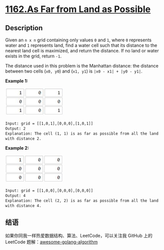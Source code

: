 # [1162.As Far from Land as Possible][title]

## Description
Given an `n x n` grid containing only values `0` and `1`, where `0` represents water and `1` represents land, find a water cell such that its distance to the nearest land cell is maximized, and return the distance. If no land or water exists in the grid, return `-1`.

The distance used in this problem is the Manhattan distance: the distance between two cells (`x0, y0`) and (`x1, y1`) is `|x0 - x1| + |y0 - y1|`.

**Example 1:**  

![example1](./1336_ex1.jpeg)

```
Input: grid = [[1,0,1],[0,0,0],[1,0,1]]
Output: 2
Explanation: The cell (1, 1) is as far as possible from all the land with distance 2.
```

**Example 2:**  

![example2](./1336_ex2.jpeg)

```
Input: grid = [[1,0,0],[0,0,0],[0,0,0]]
Output: 4
Explanation: The cell (2, 2) is as far as possible from all the land with distance 4.
```

## 结语

如果你同我一样热爱数据结构、算法、LeetCode，可以关注我 GitHub 上的 LeetCode 题解：[awesome-golang-algorithm][me]

[title]: https://leetcode.com/problems/as-far-from-land-as-possible/
[me]: https://github.com/kylesliu/awesome-golang-algorithm
